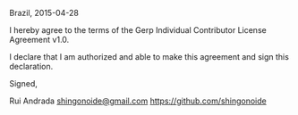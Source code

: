 Brazil, 2015-04-28

I hereby agree to the terms of the Gerp Individual Contributor License
Agreement v1.0.

I declare that I am authorized and able to make this agreement and sign this
declaration.

Signed,

Rui Andrada shingonoide@gmail.com https://github.com/shingonoide
